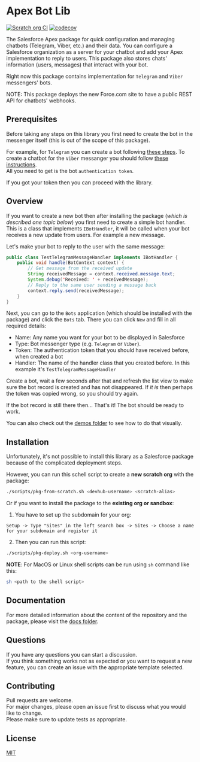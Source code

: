 # Apex Bot Lib

[![Scratch org CI](https://github.com/IlyaMatsuev/Apex-Bot-Lib/actions/workflows/scratch-org-ci.yml/badge.svg)](https://github.com/IlyaMatsuev/Apex-Bot-Lib/actions/workflows/scratch-org-ci.yml)
[![codecov](https://codecov.io/gh/IlyaMatsuev/Apex-Bot-Lib/branch/main/graph/badge.svg?token=BFDV73QRJW)](https://codecov.io/gh/IlyaMatsuev/Apex-Bot-Lib)

The Salesforce Apex package for quick configuration and managing chatbots (Telegram, Viber, etc.) and their data. You can configure a Salesforce organization as a server for your chatbot and add your Apex implementation to reply to users. This package also stores chats' information (users, messages) that interact with your bot.

Right now this package contains implementation for `Telegram` and `Viber` messengers' bots.

NOTE: This package deploys the new Force.com site to have a public REST API for chatbots' webhooks.

## Prerequisites

Before taking any steps on this library you first need to create the bot in the messenger itself (this is out of the scope of this package).

For example, for `Telegram` you can create a bot following [these steps](https://core.telegram.org/bots#3-how-do-i-create-a-bot). To create a chatbot for the `Viber` messanger you should follow [these instructions](https://developers.viber.com/docs/api/rest-bot-api/#get-started).  
All you need to get is the bot `authentication token`.

If you got your token then you can proceed with the library.

## Overview

If you want to create a new bot then after installing the package (_which is described one topic below_) you first need to create a simple bot handler. This is a class that implements `IBotHandler`, it will be called when your bot receives a new update from users. For example a new message.

Let's make your bot to reply to the user with the same message:

```java
public class TestTelegramMessageHandler implements IBotHandler {
    public void handle(BotContext context) {
        // Get message from the received update
        String receivedMessage = context.received.message.text;
        System.debug('Received: ' + receivedMessage);
        // Reply to the same user sending a message back
        context.reply.send(receivedMessage);
    }
}
```

Next, you can go to the `Bots` application (which should be installed with the package) and click the `Bots` tab. There you can click `New` and fill in all required details:

-   Name: Any name you want for your bot to be displayed in Salesforce
-   Type: Bot messenger type (e.g. `Telegram` or `Viber`).
-   Token: The authentication token that you should have received before, when created a bot
-   Handler: The name of the handler class that you created before. In this example it's `TestTelegramMessageHandler`

Create a bot, wait a few seconds after that and refresh the list view to make sure the bot record is created and has not disappeared. If _it is_ then perhaps the token was copied wrong, so you should try again.

If the bot record is still there then... That's it! The bot should be ready to work.

You can also check out the [demos folder](docs/demos/) to see how to do that visually.

## Installation

Unfortunately, it's not possible to install this library as a Salesforce package because of the complicated deployment steps.

However, you can run this schell script to create a **new scratch org** with the package:

```sh
./scripts/pkg-from-scratch.sh <devhub-username> <scratch-alias>
```

Or if you want to install the package to the **existing org or sandbox**:

1. You have to set up the subdomain for your org:

```
Setup -> Type "Sites" in the left search box -> Sites -> Choose a name for your subdomain and register it
```

2. Then you can run this script:

```sh
./scripts/pkg-deploy.sh <org-username>
```

**NOTE**: For MacOS or Linux shell scripts can be run using `sh` command like this:

```sh
sh <path to the shell script>
```

## Documentation

For more detailed information about the content of the repository and the package, please visit the [docs folder](docs).

## Questions

If you have any questions you can start a discussion.  
If you think something works not as expected or you want to request a new feature, you can create an issue with the appropriate template selected.

## Contributing

Pull requests are welcome.  
For major changes, please open an issue first to discuss what you would like to change.  
Please make sure to update tests as appropriate.

## License

[MIT](LICENSE)
